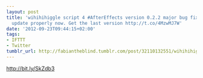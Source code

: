 ```yaml
---
layout: post
title: 'wihihihiggle script 4 #AfterEffects version 0.2.2 major bug fix! Expressions
  update properly now. Get the last version http://t.co/4MzwMJ7W'
date: '2012-09-23T09:44:15+02:00'
tags:
- IFTTT
- Twitter
tumblr_url: http://fabiantheblind.tumblr.com/post/32110132551/wihihihiggle-script-4-aftereffects-version-0-2-2-major
---
```

http://bit.ly/SkZdb3
